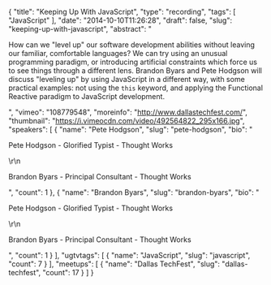 {
  "title": "Keeping Up With JavaScript",
  "type": "recording",
  "tags": [
    "JavaScript"
  ],
  "date": "2014-10-10T11:26:28",
  "draft": false,
  "slug": "keeping-up-with-javascript",
  "abstract": "<p>How can we \"level up\" our software development abilities without leaving our familiar, comfortable languages? We can try using an unusual programming paradigm, or introducing artificial constraints which force us to see things through a different lens. Brandon Byars and Pete Hodgson will discuss \"leveling up\" by using JavaScript in a different way, with some practical examples: not using the `this` keyword, and applying the Functional Reactive paradigm to JavaScript development.</p>",
  "vimeo": "108779548",
  "moreinfo": "http://www.dallastechfest.com/",
  "thumbnail": "https://i.vimeocdn.com/video/492564822_295x166.jpg",
  "speakers": [
    {
      "name": "Pete Hodgson",
      "slug": "pete-hodgson",
      "bio": "<p>Pete Hodgson - Glorified Typist - Thought Works</p>\r\n<p>Brandon Byars - Principal Consultant - Thought Works</p>",
      "count": 1
    },
    {
      "name": "Brandon Byars",
      "slug": "brandon-byars",
      "bio": "<p>Pete Hodgson - Glorified Typist - Thought Works</p>\r\n<p>Brandon Byars - Principal Consultant - Thought Works</p>",
      "count": 1
    }
  ],
  "ugtvtags": [
    {
      "name": "JavaScript",
      "slug": "javascript",
      "count": 7
    }
  ],
  "meetups": [
    {
      "name": "Dallas TechFest",
      "slug": "dallas-techfest",
      "count": 17
    }
  ]
}